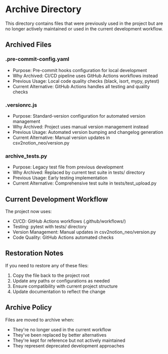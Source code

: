 # Archive Directory

This directory contains files that were previously used in the project but are no longer actively maintained or used in the current development workflow.

## Archived Files

### .pre-commit-config.yaml
- Purpose: Pre-commit hooks configuration for local development
- Why Archived: CI/CD pipeline uses GitHub Actions workflows instead
- Previous Usage: Local code quality checks (black, isort, mypy, pytest)
- Current Alternative: GitHub Actions handles all testing and quality checks

### .versionrc.js
- Purpose: Standard-version configuration for automated version management
- Why Archived: Project uses manual version management instead
- Previous Usage: Automated version bumping and changelog generation
- Current Alternative: Manual version updates in csv2notion_neo/version.py

### archive_tests.py
- Purpose: Legacy test file from previous development
- Why Archived: Replaced by current test suite in tests/ directory
- Previous Usage: Early testing implementation
- Current Alternative: Comprehensive test suite in tests/test_upload.py

## Current Development Workflow

The project now uses:
- CI/CD: GitHub Actions workflows (.github/workflows/)
- Testing: pytest with tests/ directory
- Version Management: Manual updates in csv2notion_neo/version.py
- Code Quality: GitHub Actions automated checks

## Restoration Notes

If you need to restore any of these files:
1. Copy the file back to the project root
2. Update any paths or configurations as needed
3. Ensure compatibility with current project structure
4. Update documentation to reflect the change

## Archive Policy

Files are moved to archive when:
- They're no longer used in the current workflow
- They've been replaced by better alternatives
- They're kept for reference but not actively maintained
- They represent deprecated development approaches 